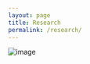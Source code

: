 ```yaml
---
layout: page
title: Research
permalink: /research/
---	
```


![image](https://marinegeo.github.io/seagrassnet-web/assets/research/test_image.jpg)